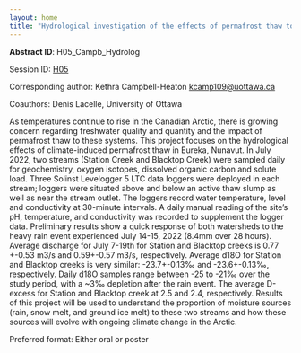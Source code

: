 ```yaml
---
layout: home
title: "Hydrological investigation of the effects of permafrost thaw to High Arctic watersheds, case study from Eureka Sound Lowlands, Nunavut."
---
```



**Abstract ID**: H05_Campb_Hydrolog

Session ID: [H05](.)

Corresponding author: Kethra Campbell-Heaton <a href="mailto:kcamp109@uottawa.ca">kcamp109@uottawa.ca</a>

Coauthors: Denis Lacelle, University of Ottawa 

As temperatures continue to rise in the Canadian Arctic, there is growing concern regarding freshwater quality and quantity and the impact of permafrost thaw to these systems. This project focuses on the hydrological effects of climate-induced permafrost thaw in Eureka, Nunavut. In July 2022, two streams (Station Creek and Blacktop Creek) were sampled daily for geochemistry, oxygen isotopes, dissolved organic carbon and solute load. Three Solinst Levelogger 5 LTC data loggers were deployed in each stream; loggers were situated above and below an active thaw slump as well as near the stream outlet. The loggers record water temperature, level and conductivity at 30-minute intervals. A daily manual reading of the site’s pH, temperature, and conductivity was recorded to supplement the logger data. Preliminary results show a quick response of both watersheds to the heavy rain event experienced July 14-15, 2022 (8.4mm over 28 hours). Average discharge for July 7-19th for Station and Blacktop creeks is 0.77 +-0.53 m3/s and 0.59+-0.57 m3/s, respectively. Average d18O for Station and Blacktop creeks is very similar: -23.7+-0.13‰ and -23.6+-0.13‰, respectively. Daily d18O samples range between -25 to -21‰ over the study period, with a ~3‰ depletion after the rain event. The average D-excess for Station and Blacktop creek at 2.5 and 2.4, respectively. Results of this project will be used to understand the proportion of moisture sources (rain, snow melt, and ground ice melt) to these two streams and how these sources will evolve with ongoing climate change in the Arctic.

Preferred format: Either oral or poster
